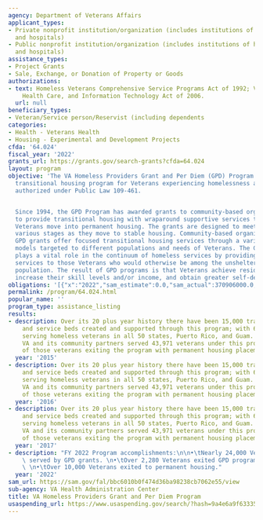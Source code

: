 ```yaml
---
agency: Department of Veterans Affairs
applicant_types:
- Private nonprofit institution/organization (includes institutions of higher education
  and hospitals)
- Public nonprofit institution/organization (includes institutions of higher education
  and hospitals)
assistance_types:
- Project Grants
- Sale, Exchange, or Donation of Property or Goods
authorizations:
- text: Homeless Veterans Comprehensive Service Programs Act of 1992; Veterans Benefits,
    Health Care, and Information Technology Act of 2006.
  url: null
beneficiary_types:
- Veteran/Service person/Reservist (including dependents
categories:
- Health - Veterans Health
- Housing - Experimental and Development Projects
cfda: '64.024'
fiscal_year: '2022'
grants_url: https://grants.gov/search-grants?cfda=64.024
layout: program
objective: 'The VA Homeless Providers Grant and Per Diem (GPD) Program is VA’s largest
  transitional housing program for Veterans experiencing homelessness and is permanently
  authorized under Public Law 109-461.


  Since 1994, the GPD Program has awarded grants to community-based organizations
  to provide transitional housing with wraparound supportive services to assist vulnerable
  Veterans move into permanent housing. The grants are designed to meet Veterans at
  various stages as they move to stable housing. Community-based organizations receiving
  GPD grants offer focused transitional housing services through a variety of housing
  models targeted to different populations and needs of Veterans. The GPD program
  plays a vital role in the continuum of homeless services by providing supportive
  services to those Veterans who would otherwise be among the unsheltered homeless
  population. The result of GPD programs is that Veterans achieve residential stability,
  increase their skill levels and/or income, and obtain greater self-determination.'
obligations: '[{"x":"2022","sam_estimate":0.0,"sam_actual":370906000.0,"usa_spending_actual":274248054.98},{"x":"2023","sam_estimate":276368000.0,"sam_actual":0.0,"usa_spending_actual":290517813.81},{"x":"2024","sam_estimate":264465000.0,"sam_actual":0.0,"usa_spending_actual":-31572193.66}]'
permalink: /program/64.024.html
popular_name: ''
program_type: assistance_listing
results:
- description: Over its 20 plus year history there have been 15,000 transitional housing
    and service beds created and supported through this program; with 650 projects
    serving homeless veterans in all 50 states, Puerto Rico, and Guam. In FY2015,
    VA and its community partners served 43,971 veterans under this program with 15,507
    of those veterans exiting the program with permanent housing placements.
  year: '2015'
- description: Over its 20 plus year history there have been 15,000 transitional housing
    and service beds created and supported through this program; with 650 projects
    serving homeless veterans in all 50 states, Puerto Rico, and Guam. In FY2015,
    VA and its community partners served 43,971 veterans under this program with 15,507
    of those veterans exiting the program with permanent housing placements.
  year: '2016'
- description: Over its 20 plus year history there have been 15,000 transitional housing
    and service beds created and supported through this program; with 650 projects
    serving homeless veterans in all 50 states, Puerto Rico, and Guam. In FY2015,
    VA and its community partners served 43,971 veterans under this program with 15,507
    of those veterans exiting the program with permanent housing placements.
  year: '2017'
- description: "FY 2022 Program accomplishments:\n\n•\tNearly 24,000 Veterans were\
    \ served by GPD grants. \n•\tOver 2,280 Veterans exited GPD programs with employment.\
    \ \n•\tOver 10,000 Veterans exited to permanent housing."
  year: '2022'
sam_url: https://sam.gov/fal/bbc6010b0f474d36ba98238cb7062e55/view
sub-agency: VA Health Administration Center
title: VA Homeless Providers Grant and Per Diem Program
usaspending_url: https://www.usaspending.gov/search/?hash=9a4e6a9f63335826503e6f31cbe2ae91
---
```

